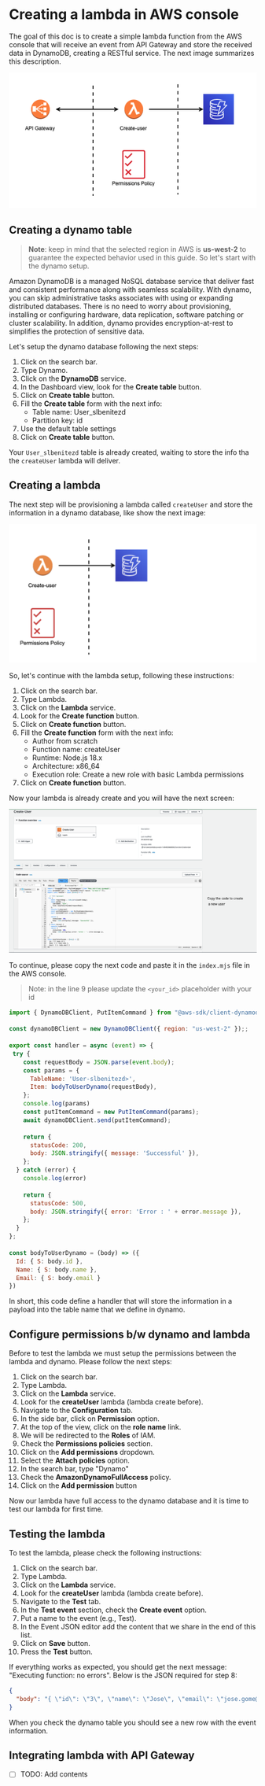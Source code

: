 Creating a lambda in AWS console
================================

The goal of this doc is to create a simple lambda function from the AWS console that will receive an event from API Gateway and store the received data in DynamoDB, creating a RESTful service. The next image summarizes this description.

![AWS lambda map](../assets/00-aws-lambda-map.png)

Creating a dynamo table
-----------------------

> **Note**: keep in mind that the selected region in AWS is **us-west-2** to guarantee the expected behavior used in this guide. So let's start with the dynamo setup.

Amazon DynamoDB is a managed NoSQL database service that deliver fast and consistent performance along with seamless scalability. With dynamo, you can skip administrative tasks associates with using or expanding distributed databases. There is no need to worry about provisioning, installing or configuring hardware, data replication, software patching or cluster scalability. In addition, dynamo provides encryption-at-rest to simplifies the protection of sensitive data.

Let's setup the dynamo database following the next steps:

1. Click on the search bar.
2. Type Dynamo.
3. Click on the **DynamoDB** service.
4. In the Dashboard view, look for the **Create table** button.
5. Click on **Create table** button.
6. Fill the **Create table** form with the next info:
    - Table name: User_slbenitezd
    - Partition key: id
7. Use the default table settings
8. Click on **Create table** button.

Your `User_slbenitezd` table is already created, waiting to store the info tha the `createUser` lambda will deliver.

Creating a lambda
-----------------

The next step will be provisioning a lambda called `createUser` and store the information in a dynamo database, like show the next image:

![Create user lambda](../assets/01-creating-lambda.png)

So, let's continue with the lambda setup, following these instructions:

1. Click on the search bar.
2. Type Lambda.
3. Click on the **Lambda** service.
4. Look for the **Create function** button.
5. Click on **Create function** button.
6. Fill the **Create function** form with the next info:
    - Author from scratch
    - Function name: createUser
    - Runtime: Node.js 18.x
    - Architecture: x86_64
    - Execution role: Create a new role with basic Lambda permissions
7. Click on **Create function** button.

Now your lambda is already create and you will have the next screen:

![Lambda view](../assets/02-lambda-view.png)

To continue, please copy the next code and paste it in the `index.mjs` file in the AWS console.

> Note: in the line 9 please update the `<your_id>`  placeholder with your id

```js
import { DynamoDBClient, PutItemCommand } from "@aws-sdk/client-dynamodb";

const dynamoDBClient = new DynamoDBClient({ region: "us-west-2" });;

export const handler = async (event) => {
 try {
    const requestBody = JSON.parse(event.body);
    const params = {
      TableName: 'User-slbenitezd>',
      Item: bodyToUserDynamo(requestBody),
    };
    console.log(params)
    const putItemCommand = new PutItemCommand(params);
    await dynamoDBClient.send(putItemCommand);

    return {
      statusCode: 200,
      body: JSON.stringify({ message: 'Successful' }),
    };
  } catch (error) {
    console.log(error)

    return {
      statusCode: 500,
      body: JSON.stringify({ error: 'Error : ' + error.message }),
    };
  }
};

const bodyToUserDynamo = (body) => ({
  Id: { S: body.id },
  Name: { S: body.name },
  Email: { S: body.email }
})
```

In short, this code define a handler that will store the information in a payload into the table name that we define in dynamo.

Configure permissions b/w dynamo and lambda
-------------------------------------------

Before to test the lambda we must setup the permissions between the lambda and dynamo. Please follow the next steps:

1. Click on the search bar.
2. Type Lambda.
3. Click on the **Lambda** service.
4. Look for the **createUser** lambda (lambda create before).
5. Navigate to the **Configuration** tab.
6. In the side bar, click on **Permission** option.
7. At the top of the view, click on the **role name** link.
8. We will be redirected to the **Roles** of IAM.
9. Check the **Permissions policies** section.
10. Click on the **Add permissions** dropdown.
11. Select the **Attach policies** option.
12. In the search bar, type "Dynamo"
13. Check the **AmazonDynamoFullAccess** policy.
14. Click on the **Add permission** button

Now our lambda have full access to the dynamo database and it is time to test our lambda for first time.

Testing the lambda
-------------------------------------------

To test the lambda, please check the following instructions:

1. Click on the search bar.
2. Type Lambda.
3. Click on the **Lambda** service.
4. Look for the **createUser** lambda (lambda create before).
5. Navigate to the **Test** tab.
6. In the **Test event** section, check the **Create event** option.
7. Put a name to the event (e.g., Test).
8. In the Event JSON editor add the content that we share in the end of this list.
9. Click on **Save** button.
10. Press the **Test** button.

If everything works as expected, you should get the next message: "Executing function: no errors". Below is the JSON required for step 8:

```json
{
  "body": "{ \"id\": \"3\", \"name\": \"Jose\", \"email\": \"jose.gome@adidas.com\" }"
}
```

When you check the dynamo table you should see a new row with the event information.

Integrating lambda with API Gateway
-----------------------------------

- [ ] TODO: Add contents